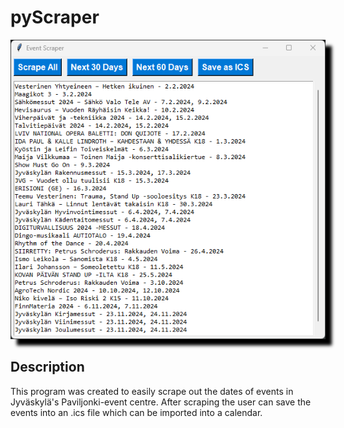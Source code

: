 # pyScraper

<p align="center">
  <img src="https://github.com/Waltssu/pyScraper/blob/main/img/gui-example.png?raw=true" alt="Application GUI" style="box-shadow: 10px 10px 5px black;">
</p>

## Description
This program was created to easily scrape out the dates of events in Jyväskylä's Paviljonki-event centre. After scraping the user can save the events into an .ics file which can be imported into a calendar.

